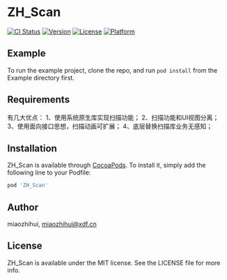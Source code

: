 # ZH_Scan

[![CI Status](https://img.shields.io/travis/miaozhihui/ZH_Scan.svg?style=flat)](https://travis-ci.org/miaozhihui/ZH_Scan)
[![Version](https://img.shields.io/cocoapods/v/ZH_Scan.svg?style=flat)](https://cocoapods.org/pods/ZH_Scan)
[![License](https://img.shields.io/cocoapods/l/ZH_Scan.svg?style=flat)](https://cocoapods.org/pods/ZH_Scan)
[![Platform](https://img.shields.io/cocoapods/p/ZH_Scan.svg?style=flat)](https://cocoapods.org/pods/ZH_Scan)

## Example

To run the example project, clone the repo, and run `pod install` from the Example directory first.

## Requirements
有几大优点：
1、使用系统原生库实现扫描功能；
2、扫描功能和UI视图分离；
3、使用面向接口思想，扫描动画可扩展；
4、底层替换扫描库业务无感知；

## Installation

ZH_Scan is available through [CocoaPods](https://cocoapods.org). To install
it, simply add the following line to your Podfile:

```ruby
pod 'ZH_Scan'
```

## Author

miaozhihui, miaozhihui@xdf.cn

## License

ZH_Scan is available under the MIT license. See the LICENSE file for more info.
